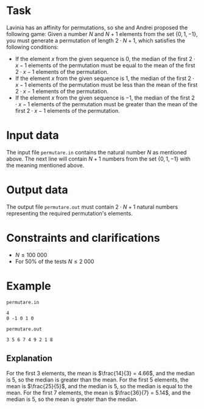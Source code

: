 # Task

Lavinia has an affinity for permutations, so she and Andrei proposed the following game:
Given a number $N$ and $N+1$ elements from the set $\{0, 1, -1\}$, you must generate a permutation of length $2 \cdot N + 1$, which satisfies the following conditions:

* If the element $x$ from the given sequence is $0$, the median of the first $2 \cdot x - 1$ elements of the permutation must be equal to the mean of the first $2 \cdot x - 1$ elements of the permutation.
* If the element $x$ from the given sequence is $1$, the median of the first $2 \cdot x - 1$ elements of the permutation must be less than the mean of the first $2 \cdot x - 1$ elements of the permutation.
* If the element $x$ from the given sequence is $-1$, the median of the first $2 \cdot x - 1$ elements of the permutation must be greater than the mean of the first $2 \cdot x - 1$ elements of the permutation.

# Input data

The input file `permutare.in` contains the natural number $N$ as mentioned above. The next line will contain $N + 1$ numbers from the set $\{0, 1, -1\}$ with the meaning mentioned above.

# Output data

The output file `permutare.out` must contain $2 \cdot N + 1$ natural numbers representing the required permutation's elements.

# Constraints and clarifications

* $N \leq 100 \ 000$
* For $50\%$ of the tests $N \leq 2 \ 000$

# Example

`permutare.in`
```
4
0 -1 0 1 0
```

`permutare.out`
```
3 5 6 7 4 9 2 1 8
```

## Explanation

For the first $3$ elements, the mean is $\frac{14}{3} = 4.66$, and the median is $5$, so the median is greater than the mean.
For the first $5$ elements, the mean is $\frac{25}{5}$, and the median is $5$, so the median is equal to the mean.
For the first $7$ elements, the mean is $\frac{36}{7} = 5.14$, and the median is $5$, so the mean is greater than the median.